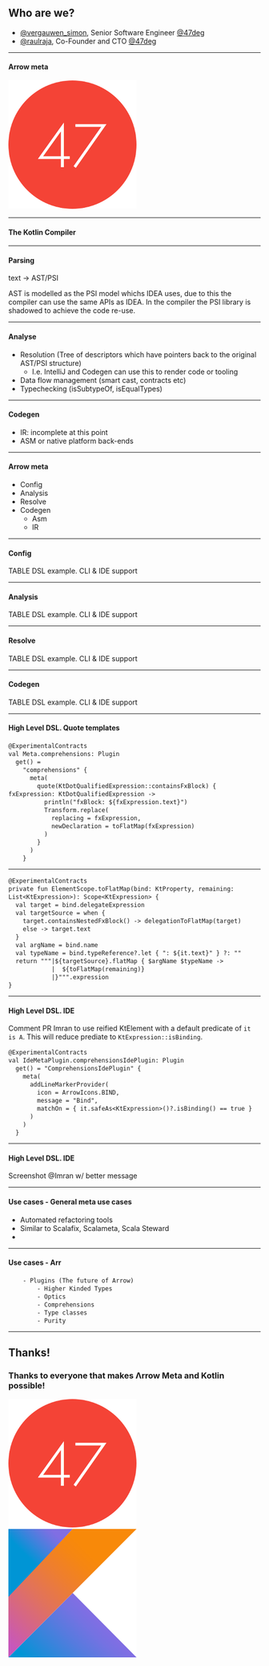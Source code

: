 ## Who are we?

- [@vergauwen_simon](https://twitter.com/vergauwen_simon), Senior Software Engineer [@47deg](https://twitter.com/47deg)
- [@raulraja](https://twitter.com/raulraja), Co-Founder and CTO [@47deg](https://twitter.com/47deg)

---

#### Arrow meta

![Arrow-Meta](css/images/47deg-logo.png)

---

#### The Kotlin Compiler



---

#### Parsing

text -> AST/PSI

AST is modelled as the PSI model whichs IDEA uses, due to this the compiler can use the same APIs as IDEA.
In the compiler the PSI library is shadowed to achieve the code re-use.

---

#### Analyse 

 - Resolution (Tree of descriptors which have pointers back to the original AST/PSI structure)
    - I.e. IntelliJ and Codegen can use this to render code or tooling
 - Data flow management (smart cast, contracts etc)
 - Typechecking (isSubtypeOf, isEqualTypes)

---

#### Codegen

- IR: incomplete at this point
- ASM or native platform back-ends

---

#### Arrow meta  

- Config
- Analysis
- Resolve
- Codegen
  - Asm
  - IR

---

#### Config

TABLE DSL example. CLI & IDE support

---

#### Analysis

TABLE DSL example. CLI & IDE support

---

#### Resolve

TABLE DSL example. CLI & IDE support

---

#### Codegen

TABLE DSL example. CLI & IDE support

---

#### High Level DSL. Quote templates

```
@ExperimentalContracts
val Meta.comprehensions: Plugin
  get() =
    "comprehensions" {
      meta(
        quote(KtDotQualifiedExpression::containsFxBlock) { fxExpression: KtDotQualifiedExpression ->
          println("fxBlock: ${fxExpression.text}")
          Transform.replace(
            replacing = fxExpression,
            newDeclaration = toFlatMap(fxExpression)
          )
        }
      )
    }
```


---

```
@ExperimentalContracts
private fun ElementScope.toFlatMap(bind: KtProperty, remaining: List<KtExpression>): Scope<KtExpression> {
  val target = bind.delegateExpression
  val targetSource = when {
    target.containsNestedFxBlock() -> delegationToFlatMap(target)
    else -> target.text
  }
  val argName = bind.name
  val typeName = bind.typeReference?.let { ": ${it.text}" } ?: ""
  return """|${targetSource}.flatMap { $argName $typeName -> 
            |  ${toFlatMap(remaining)}  
            |}""".expression
}
```

---

#### High Level DSL. IDE

Comment PR Imran to use reified KtElement with a default predicate of `it is A`.
This will reduce prediate to `KtExpression::isBinding`.

```
@ExperimentalContracts
val IdeMetaPlugin.comprehensionsIdePlugin: Plugin
  get() = "ComprehensionsIdePlugin" {
    meta(
      addLineMarkerProvider(
        icon = ArrowIcons.BIND,
        message = "Bind",
        matchOn = { it.safeAs<KtExpression>()?.isBinding() == true }
      )
    )
  }
```

---

#### High Level DSL. IDE

Screenshot @Imran w/ better message

---

#### Use cases - General meta use cases

 - Automated refactoring tools
  - Similar to Scalafix, Scalameta, Scala Steward
 - 

---

#### Use cases - Arr

        - Plugins (The future of Arrow)
            - Higher Kinded Types
            - Optics
            - Comprehensions
            - Type classes
            - Purity

---

## Thanks!

### Thanks to everyone that makes Λrrow Meta and Kotlin possible!

![47 Degrees](css/images/47deg-logo.png)  ![Kotlin](css/images/kotlin.png)
